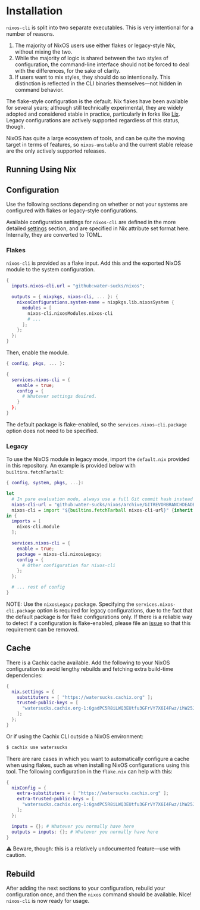 # Installation

`nixos-cli` is split into two separate executables. This is very intentional for
a number of reasons.

1. The majority of NixOS users use either flakes or legacy-style Nix, without
   mixing the two.
2. While the majority of logic is shared between the two styles of
   configuration, the command-line interface should not be forced to deal with
   the differences, for the sake of clarity.
3. If users want to mix styles, they should do so intentionally. This
   distinction is reflected in the CLI binaries themselves—not hidden in command
   behavior.

The flake-style configuration is the default. Nix flakes have been available for
several years; although still technically experimental, they are widely adopted
and considered stable in practice, particularly in forks like
[Lix](https://lix.systems). Legacy configurations are actively supported
regardless of this status, though.

NixOS has quite a large ecosystem of tools, and can be quite the moving target
in terms of features, so `nixos-unstable` and the current stable release are the
only actively supported releases.

## Running Using Nix

## Configuration

Use the following sections depending on whether or not your systems are
configured with flakes or legacy-style configurations.

Available configuration settings for `nixos-cli` are defined in the more
detailed [settings](./usage/settings.md) section, and are specified in Nix
attribute set format here. Internally, they are converted to TOML.

### Flakes

`nixos-cli` is provided as a flake input. Add this and the exported NixOS module
to the system configuration.

```nix
{
  inputs.nixos-cli.url = "github:water-sucks/nixos";

  outputs = { nixpkgs, nixos-cli, ... }: {
    nixosConfigurations.system-name = nixpkgs.lib.nixosSystem {
      modules = [
        nixos-cli.nixosModules.nixos-cli
        # ...
      ];
    };
  };
}
```

Then, enable the module.

```nix
{ config, pkgs, ... }:

{
  services.nixos-cli = {
    enable = true;
    config = {
      # Whatever settings desired.
    }
  };
}
```

The default package is flake-enabled, so the `services.nixos-cli.package` option
does not need to be specified.

### Legacy

To use the NixOS module in legacy mode, import the `default.nix` provided in
this repository. An example is provided below with `builtins.fetchTarball`:

```nix
{ config, system, pkgs, ...}:

let
  # In pure evaluation mode, always use a full Git commit hash instead of a branch name.
  nixos-cli-url = "github:water-sucks/nixos/archive/GITREVORBRANCHDEADBEEFDEADBEEF0000.tar.gz"
  nixos-cli = import "${builtins.fetchTarball nixos-cli-url}" {inherit pkgs;};
in {
  imports = [
    nixos-cli.module
  ];

  services.nixos-cli = {
    enable = true;
    package = nixos-cli.nixosLegacy;
    config = {
      # Other configuration for nixos-cli
    };
  };

  # ... rest of config
}
```

NOTE: Use the `nixosLegacy` package. Specifying the `services.nixos-cli.package`
option is required for legacy configurations, due to the fact that the default
package is for flake configurations only. If there is a reliable way to detect
if a configuration is flake-enabled, please file an
[issue](https://github.com/water-sucks/nixos/issues/new/choose) so that this
requirement can be removed.

## Cache

There is a Cachix cache available. Add the following to your NixOS configuration
to avoid lengthy rebuilds and fetching extra build-time dependencies:

```nix
{
  nix.settings = {
    substituters = [ "https://watersucks.cachix.org" ];
    trusted-public-keys = [
      "watersucks.cachix.org-1:6gadPC5R8iLWQ3EUtfu3GFrVY7X6I4Fwz/ihW25Jbv8="
    ];
  };
}
```

Or if using the Cachix CLI outside a NixOS environment:

```sh
$ cachix use watersucks
```

There are rare cases in which you want to automatically configure a cache when
using flakes, such as when installing NixOS configurations using this tool. The
following configuration in the `flake.nix` can help with this:

```nix
{
  nixConfig = {
    extra-substituters = [ "https://watersucks.cachix.org" ];
    extra-trusted-public-keys = [
      "watersucks.cachix.org-1:6gadPC5R8iLWQ3EUtfu3GFrVY7X6I4Fwz/ihW25Jbv8="
    ];
  };

  inputs = {}; # Whatever you normally have here
  outputs = inputs: {}; # Whatever you normally have here
}
```

⚠️ Beware, though: this is a relatively undocumented feature—use with caution.

## Rebuild

After adding the next sections to your configuration, rebuild your configuration
once, and then the `nixos` command should be available. Nice! `nixos-cli` is now
ready for usage.

